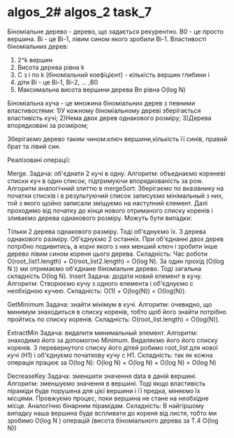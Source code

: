 # algos_2# algos_2 task_7
Біноміальне дерево - дерево, що задається рекурентно. B0 - це просто вершина. Ві - це Ві-1, лівим сином якого зробили Ві-1.
Властивості біноміальних дерев:
1) 2^k вершин
2) Висота дерева рівна k
3) С з і по k (біноміальний коефіцієнт) - кількість вершин глибини і
4) діти Ві - це Ві-1, Ві-2, ... ,В0
5) Максимальна висота вершини дерева Вn рівна O(log N)

Біноміальна куча - це множина біноміальних дерев з певними властивостями: 
1)У кожному біноміальному дереві зберігається властивість кучі; 
2)Нема двох дерев однакового розміру; 
3)Дерева впорядковані за розміром; 

Зберігаємо дерево таким чином:ключ вершини,кількість її синів, правий брат та лівий син.

Реалізовані операції:

Merge. Задача: об'єднати 2 кучі в одну. Алгоритм: объеднаємо кореневі списки куч в один список, підтримуючи впорядкованість за pow. Алгоритм аналогічний злиттю в mergeSort: Зберігаємо по вказівнику на початки списків і в результуючий список записуємо мінімальный з них, той з якого щойно записали зміщуємо на наступний єлемент. Далі проходимо від початку до кінця нового отриманого списку коренів і зливаємо дерева однакового розміру. Можуть бути випадки:

Тільки 2 дерева однакового разміру. Тоді об'єднуємо їх.
3 дерева однакового разміру. Об'єднуємо 2 останніх. При об'єднанні двох дерев потрібно подивитись, в корні якого з них менший ключ і зробити інше дерево лівим сином кореня цього дерева. Складність: Час роботи O(root_list1.length) + O(root_list2.length) = O(log N). За один прохід (O(log N )) ми отримаємо об'єднане біноміальне дерево. Тоді загальна складність O(log N).
Insert Задача: додати новий елемент в кучу. Алгоритм: Створюємо кучу з одного елемента і об'єднуємо с необхідною кучею. Складність: O(1) + O(log(N)) = O(log(N)).

GetMinimum Задача: знайти мінімум в кучі. Алгоритм: очевидно, що минимум знаходиться в списку коренів, тобто щоб його знайти потрібно пройтись по списку коренів. Складність: O(root_list.length) = O(log(N)).

ExtractMin Задача: видалити минимальный элемент. Алгоритм: знаходимо його за допомогою Minimum. Видаляємо його його списку коренів. З перевернутого списку його дітей робимо root_list для нової кучі (H1) і об'єднуємо початкову кучу с H1. Складність: так як кожна операція працює за O(log N): O(log N) + O(log N) + O(log N) = O(log N)

DecreaseKey Задача: зменшити значення data в даній вершині. Алгоритм: зменшуємо значення в вершині. Тоді якщо властивість піраміди буде порушена для цієї вершини і її предка, міняємо їх місцями. Провжуємо процес, поки вершина не стане на необхідне місце. Аналогічно бінарним пірамідам. Складність: В найгіршому випадку наша вершина буде вспливати до кореня від листя, тобто ми зробимо O(log N ) операцій (висота біноміального дерева за T.4 O(log N))
